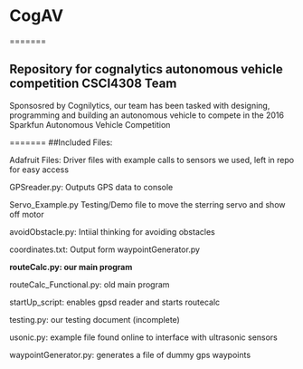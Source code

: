 # CogAV

=======
## Repository for cognalytics autonomous vehicle competition CSCI4308 Team

Sponsosred by Cognilytics, our team has been tasked with designing, programming and building an autonomous vehicle to compete in the 2016 Sparkfun Autonomous Vehicle Competition

=======
##Included Files:

Adafruit Files: Driver files with example calls to sensors we used, left in repo for easy access

GPSreader.py: Outputs GPS data to console

Servo_Example.py Testing/Demo file to move the sterring servo and show off motor

avoidObstacle.py: Intiial thinking for avoiding obstacles

coordinates.txt: Output form waypointGenerator.py

**routeCalc.py: our main program**

routeCalc_Functional.py: old main program

startUp_script: enables gpsd reader and starts routecalc

testing.py: our testing document (incomplete)

usonic.py: example file found online to interface with ultrasonic sensors

waypointGenerator.py: generates a file of dummy gps waypoints

